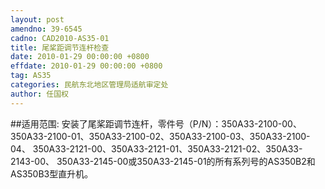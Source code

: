 ```yaml
---
layout: post
amendno: 39-6545
cadno: CAD2010-AS35-01
title: 尾桨距调节连杆检查
date: 2010-01-29 00:00:00 +0800
effdate: 2010-01-29 00:00:00 +0800
tag: AS35
categories: 民航东北地区管理局适航审定处
author: 任国权
---
```


##适用范围:
安装了尾桨距调节连杆，零件号（P/N）：350A33-2100-00、 350A33-2100-01、350A33-2100-02、350A33-2100-03、350A33-2100-04、 350A33-2121-00、350A33-2121-01、350A33-2121-02、350A33-2143-00、 350A33-2145-00或350A33-2145-01的所有系列号的AS350B2和 AS350B3型直升机。

